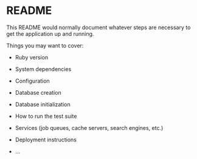 # README

This README would normally document whatever steps are necessary to get the
application up and running.

Things you may want to cover:

* Ruby version

* System dependencies

* Configuration  

* Database creation

* Database initialization

* How to run the test suite

* Services (job queues, cache servers, search engines, etc.)

* Deployment instructions

* ...
